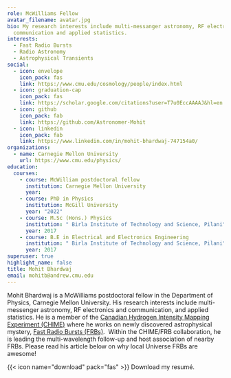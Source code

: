 ```yaml
---
role: McWilliams Fellow
avatar_filename: avatar.jpg
bio: My research interests include multi-messanger astronomy, RF electronics and
  communication and applied statistics.
interests:
  - Fast Radio Bursts
  - Radio Astronomy
  - Astrophysical Transients
social:
  - icon: envelope
    icon_pack: fas
    link: https://www.cmu.edu/cosmology/people/index.html
  - icon: graduation-cap
    icon_pack: fas
    link: https://scholar.google.com/citations?user=T7u0EccAAAAJ&hl=en
  - icon: github
    icon_pack: fab
    link: https://github.com/Astronomer-Mohit
  - icon: linkedin
    icon_pack: fab
    link: https://www.linkedin.com/in/mohit-bhardwaj-747154a0/
organizations:
  - name: Carnegie Mellon University
    url: https://www.cmu.edu/physics/
education:
  courses:
    - course: McWilliam postdoctoral fellow
      institution: Carnegie Mellon University
      year: 
    - course: PhD in Physics
      institution: McGill University
      year: "2022"
    - course: M.Sc (Hons.) Physics
      institution: " Birla Institute of Technology and Science, Pilani"
      year: 2017
    - course: B.E in Electrical and Electronics Engineering
      institution: " Birla Institute of Technology and Science, Pilani"
      year: 2017
superuser: true
highlight_name: false
title: Mohit Bhardwaj
email: mohitb@andrew.cmu.edu
---
```

Mohit Bhardwaj is a McWilliams postdoctoral fellow in the Department of Physics, Carnegie Mellon University. His research interests include multi-messenger astronomy, RF electronics and communication, and applied statistics. He is a member of the [Canadian Hydrogen Intensity Mapping Experiment (CHIME)](https://chime-experiment.ca/en) where he works on newly discovered astrophysical mystery, [Fast Radio Bursts (FRBs)](https://en.wikipedia.org/wiki/Fast_radio_burst).  Within the CHIME/FRB collaboration, he is leading the multi-wavelength follow-up and host association of nearby FRBs. Please read his article below on why local Universe FRBs are awesome!

{{< icon name="download" pack="fas" >}} Download my resumé.

<!-- {{< staticref "https://drive.google.com/file/d/17QTPOupkoY1KcN92X3-XgudZgnk-yVOe/view?usp=sharing" "newtab" >}}resumé{{< /staticref >}}. -->
